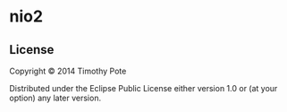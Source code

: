 # nio2

## License

Copyright © 2014 Timothy Pote

Distributed under the Eclipse Public License either version 1.0 or (at
your option) any later version.
